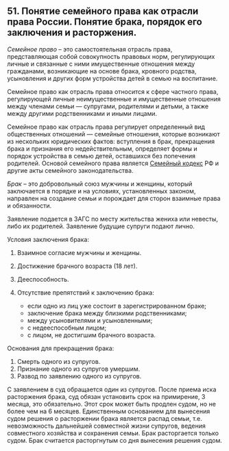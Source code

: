 ﻿## 51. Понятие семейного права как отрасли права России. Понятие брака, порядок его заключения и расторжения.

*Семейное право* – это самостоятельная отрасль права, представляющая собой
совокупность правовых норм, регулирующих личные и связанные с ними
имущественные отношения между гражданами, возникающие на основе брака,
кровного родства, усыновления и других форм устройства детей в семью
на воспитание.

Семейное право как отрасль права относится к сфере частного права, регулирующей
личные неимущественные и имущественные отношения между членами семьи —
супругами, родителями и детьми, а также между другими родственниками
и иными лицами.

Семейное право как отрасль права регулирует определенный вид общественных
отношений — семейные отношения, которые возникают из нескольких юридических
фактов: вступления в брак, прекращения брака и признания его недействительным,
определяет формы и порядок устройства в семью детей, оставшихся без попечения
родителей. Основой семейного права является
[Семейный кодекс](https://zakonrf.info/sk/) РФ и другие акты семейного
законодательства.

*Брак* – это добровольный союз мужчины и женщины, который заключается в порядке
и на условиях, установленных законом, направлен на создание семьи и порождает
для сторон взаимные права и обязанности.

Заявление подается в ЗАГС по месту жительства жениха или невесты,
либо их родителей. Заявление будущие супруги подают лично.

Условия заключения брака:

1.  Взаимное согласие мужчины и женщины.
2.  Достижение брачного возраста (18 лет).
3.  Дееспособность.
4.  Отсутствие препятствий к заключению брака:

	- если одно из лиц уже состоит в зарегистрированном браке;
	- заключение брака между близкими родственниками;
	- между усыновителями и усыновленными; 
	- с недееспособным лицом; 
	- с лицом, не достигшим брачного возраста.
	
Основания для прекращения брака:

1.  Смерть одного из супругов.
2.  Признание одного из супругов умершим.
3.  Развод по заявлению одного из супругов.

С заявлением в суд обращается один из супругов. После приема иска расторжения
брака, суд обязан установить срок на примирение, 3 месяца, это обязательно.
Этот срок может быть продлен судом, но не более чем на 6 месяцев. Единственным
основанием для вынесения судом решения о расторжении брака является распад
семьи, т.е. невозможность дальнейшей совместной жизни супругов, ведения
совместного хозяйства и сохранения семьи. Брак расторгается только судом.
Брак считается расторгнутым со дня вынесения решения судом.
